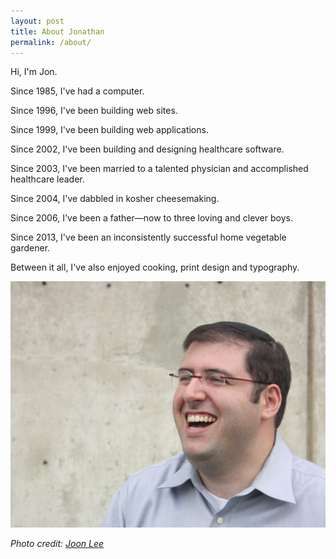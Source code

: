 ```yaml
---
layout: post
title: About Jonathan
permalink: /about/
---
```


Hi, I'm Jon.

Since 1985, I've had a computer.

Since 1996, I've been building web sites.

Since 1999, I've been building web applications.

Since 2002, I've been building and designing healthcare software.

Since 2003, I've been married to a talented physician and accomplished healthcare leader.

Since 2004, I've dabbled in kosher cheesemaking.

Since 2006, I've been a father&mdash;now to three loving and clever boys.

Since 2013, I've been an inconsistently successful home vegetable gardener.

Between it all, I've also enjoyed cooking, print design and typography.

![Jonathan Abbett](/assets/images/jma_photo.jpg)

_Photo credit: [Joon Lee](https://www.instagram.com/seouri/)_
